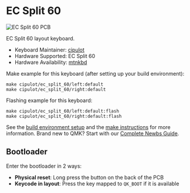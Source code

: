 # EC Split 60

![EC Split 60 PCB]()

EC Split 60 layout keyboard.

* Keyboard Maintainer: [cipulot](https://github.com/cipulot)
* Hardware Supported: EC Split 60
* Hardware Availability: [mtnkbd](https://mtnkbd.com/)

Make example for this keyboard (after setting up your build environment):

    make cipulot/ec_split_60/left:default
    make cipulot/ec_split_60/right:default

Flashing example for this keyboard:

    make cipulot/ec_split_60/left:default:flash
    make cipulot/ec_split_60/right:default:flash

See the [build environment setup](https://docs.qmk.fm/#/getting_started_build_tools) and the [make instructions](https://docs.qmk.fm/#/getting_started_make_guide) for more information. Brand new to QMK? Start with our [Complete Newbs Guide](https://docs.qmk.fm/#/newbs).

## Bootloader

Enter the bootloader in 2 ways:

* **Physical reset**: Long press the button on the back of the PCB
* **Keycode in layout**: Press the key mapped to `QK_BOOT` if it is available
